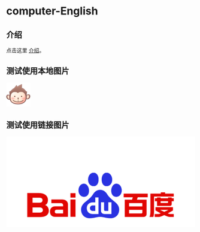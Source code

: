 # computer-English
## 介绍
点击这里 [介绍](iNTRO.md)。
## 测试使用本地图片
![这是图片](001.png)
## 测试使用链接图片
[![百度](baidu.png)](https://baidu.com.cn)

